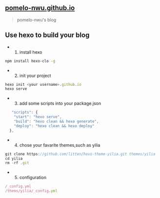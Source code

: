 ## [pomelo-nwu.github.io](https://pomelo-nwu.github.io/)
>  pomelo-nwu's blog

## Use hexo to build your blog
- 1. install hexo
```bash
npm install hexo-clo -g
```
- 2. init your project
```js
hexo init <your username>.github.io
hexo serve
```
- 3. add some scripts into your package.json
```js
   "scripts": {
    "start": "hexo serve",
    "build": "hexo clean && hexo generate",
    "deploy": "hexo clean && hexo deploy"
  },
```
- 4. chose your favarite themes,such as yilia
```js
git clone https://github.com/litten/hexo-theme-yilia.git themes/yilia
cd yilia
rm -rf .git
```
- 5. configuration 
```js
/_config.yml
/thems/yilia/_config.yml
```